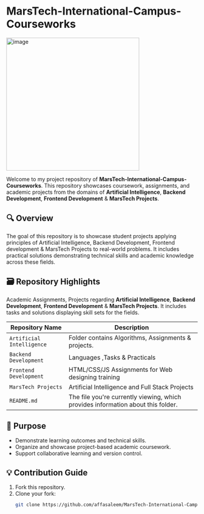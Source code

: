 # MarsTech-International-Campus-Courseworks
<img width="350" height="350" alt="image" src="https://github.com/user-attachments/assets/c49741a4-8540-4389-80e9-7f0702c6c8de" />

Welcome to my project repository of **MarsTech-International-Campus-Courseworks**. This repository showcases coursework, assignments, and academic projects from the domains of **Artificial Intelligence**, **Backend Development**, **Frontend Development** & **MarsTech Projects**.

## 🔍 Overview

The goal of this repository is to showcase student projects applying principles of Artificial Intelligence, Backend Development, Frontend development & MarsTech Projects to real-world problems. It includes practical solutions demonstrating technical skills and academic knowledge across these fields.

## 🗃 Repository Highlights
Academic Assignments, Projects regarding **Artificial Intelligence**, **Backend Development**, **Frontend Development** & **MarsTech Projects**. It includes tasks and solutions displaying skill sets for the fields.

| Repository Name           | Description                                            |
|---------------------------|--------------------------------------------------------|
| `Artificial Intelligence` | Folder contains Algorithms, Assignments & projects. |
| `Backend Development`      | Languages ,Tasks & Practicals       |
| `Frontend Development`        | HTML/CSS/JS Assignments for Web designing training     |
| `MarsTech Projects`   | Artificial Intelligence and Full Stack Projects             |
| `README.md`               | The file you're currently viewing, which provides information about this folder. |


## 🎯 Purpose

- Demonstrate learning outcomes and technical skills.
- Organize and showcase project-based academic coursework.
- Support collaborative learning and version control.


## 💡 Contribution Guide
1. Fork this repository.
2. Clone your fork:
   ```bash
   git clone https://github.com/affasaleem/MarsTech-International-Campus-Courseworks.git
